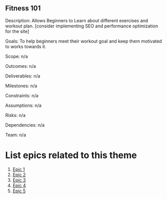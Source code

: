 ## Fitness 101

Description: Allows Beginners to Learn about different exercises and workout plan.
[consider implementing SEO and performance optimization for the site]

Goals: To help beginners meet their workout goal and keep them motivated to works towards it.

Scope: n/a

Outcomes: n/a

Deliverables: n/a 

Milestones: n/a

Constraints: n/a

Assumptions: n/a

Risks: n/a

Dependencies: n/a 

Team: n/a

# List epics related to this theme
1. [Epic 1](documentation/templates/theme/initiatives/epics/epic_1.md)
2. [Epic 2](documentation/"templates/theme"/initiatives/epics/epic_2.md)
3. [Epic 3](documentation/templates/theme/initiatives/epics/epic_3.md)
4. [Epic 4](documentation/templates/theme/initiatives/epics/epic_4.md)
5. [Epic 5](documentation/templates/theme/initiatives/epics/epic_5.md)

